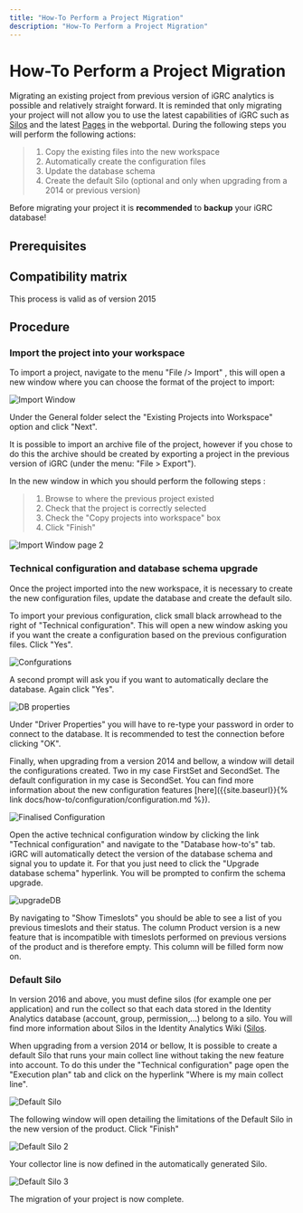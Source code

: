 ```yaml
---
title: "How-To Perform a Project Migration"
description: "How-To Perform a Project Migration"
---
```


# How-To Perform a Project Migration

Migrating an existing project from previous version of iGRC analytics is possible and relatively straight forward. It is reminded that only migrating your project will not allow you to use the latest capabilities of iGRC such as [Silos](../igrc-platform/silos/index.md) and the latest [Pages](../igrc-platform/pages/index.md) in the webportal. During the following steps you will perform the following actions:

> 1. Copy the existing files into the new workspace
> 2. Automatically create the configuration files
> 3. Update the database schema
> 4. Create the default Silo (optional and only when upgrading from a 2014 or previous version)  

Before migrating your project it is **recommended** to **backup** your iGRC database!

## Prerequisites

## Compatibility matrix

This process is valid as of version 2015

## Procedure

### Import the project into your workspace

To import a project, navigate to the menu "File /> Import" , this will open a new window where you can choose the format of the project to import:

![Import Window](./images/importWindow.png "Import Window")

Under the General folder select the "Existing Projects into Workspace"  option and click "Next".

It is possible to import an archive file of the project, however if you chose to do this the archive should be created by exporting a project in the previous version of iGRC (under the menu: "File \> Export").

In the new window in which you should perform the following steps :

> 1. Browse to where the previous project existed
> 2. Check that the project is correctly selected
> 3. Check the "Copy projects into workspace"  box
> 4. Click "Finish"

![Import Window page 2](./images/importWindow2.png "Import Window page 2")

### Technical configuration and database schema upgrade

Once the project imported into the new workspace, it is necessary to create the new configuration files, update the database and create the default silo.

To import your previous configuration, click small black arrowhead to the right of "Technical configuration". This will open a new window asking you if you want the create a configuration based on the previous configuration files. Click "Yes".

![Confgurations](./images/Confgurations.png "Confgurations")

A second prompt will ask you if you want to automatically declare the database. Again click "Yes".

![DB properties](./images/DB-properties.png "DB properties")

Under "Driver Properties" you will have to re-type your password in order to connect to the database. It is recommended to test the connection before clicking "OK".  

Finally, when upgrading from a version 2014 and bellow, a window will detail the configurations created. Two in my case FirstSet and SecondSet. The default configuration in my case is SecondSet. You can find more information about the new configuration features [here]({{site.baseurl}}{% link docs/how-to/configuration/configuration.md %}).

![Finalised Configuration](./images/finalisedConfiguration.png "Finalised Configuration")

Open the active technical configuration window by clicking the link "Technical configuration"  and navigate to the "Database how-to's" tab. iGRC will automatically detect the version of the database schema and signal you to update it. For that you just need to click the "Upgrade database schema"  hyperlink. You will be prompted to confirm the schema upgrade.

![upgradeDB](./images/upgradeDB.png "upgradeDB")

By navigating to "Show Timeslots"  you should be able to see a list of you previous timeslots and their status. The column Product version is a new feature that is incompatible with timeslots performed on previous versions of the product and is therefore empty. This column will be filled form now on.

### Default Silo

In version 2016 and above, you must define silos (for example one per application) and run the collect so that each data stored in the Identity Analytics database (account, group, permission,...) belong to a silo. You will find more information about Silos in the Identity Analytics Wiki ([Silos](../igrc-platform/silos/index.md).  

When upgrading from a version 2014 or bellow, It is possible to create a default Silo that runs your main collect line without taking the new feature into account. To do this under the "Technical configuration"  page open the "Execution plan"  tab and click on the hyperlink "Where is my main collect line".

![Default Silo](./images/DefaultSilo.png "Default Silo")

The following window will open detailing the limitations of the Default Silo in the new version of the product. Click "Finish"

![Default Silo 2](./images/DefaultSilo_2.png "Default Silo 2")

Your collector line is now defined in the automatically generated Silo.

![Default Silo 3](./images/DefaultSilo_3.png "Default Silo 3")

The migration of your project is now complete.
